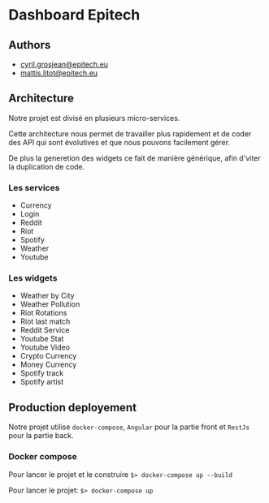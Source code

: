 # **Dashboard Epitech**

## **Authors**

- cyril.grosjean@epitech.eu
- mattis.litot@epitech.eu

## **Architecture**

Notre projet est divisé en plusieurs micro-services.

Cette architecture nous permet de travailler plus rapidement et de coder des API qui sont évolutives et que nous pouvons facilement gérer.

De plus la generetion des widgets ce fait de manière générique, afin d'viter la duplication de code.

### **Les services**

- Currency
- Login
- Reddit
- Riot
- Spotify
- Weather
- Youtube

### **Les widgets**

- Weather by City
- Weather Pollution
- Riot Rotations
- Riot last match
- Reddit Service
- Youtube Stat
- Youtube Video
- Crypto Currency
- Money Currency
- Spotify track
- Spotify artist

## **Production deployement**

Notre projet utilise `docker-compose`, `Angular` pour la partie front et `RestJs` pour la partie back.

### **Docker compose**

Pour lancer le projet et le construire `$> docker-compose up --build`

Pour lancer le projet: `$> docker-compose up`
